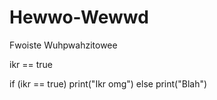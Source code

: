 # Hewwo-Wewwd
Fwoiste Wuhpwahzitowee

ikr == true

if (ikr == true)
  print("Ikr omg")
else 
  print("Blah")
  
